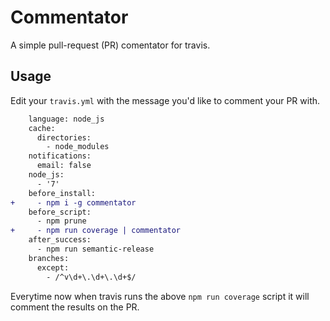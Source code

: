 # Commentator
A simple pull-request (PR) comentator for travis.

## Usage

Edit your `travis.yml` with the message you'd like to comment your PR with.

```diff
    language: node_js
    cache:
      directories:
        - node_modules
    notifications:
      email: false
    node_js:
      - '7'
    before_install:
+     - npm i -g commentator
    before_script:
      - npm prune
+     - npm run coverage | commentator
    after_success:
      - npm run semantic-release
    branches:
      except:
        - /^v\d+\.\d+\.\d+$/
```

Everytime now when travis runs the above `npm run coverage` script it will comment the results on the PR.
